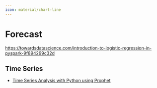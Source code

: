```yaml
---
icon: material/chart-line
---
```


# Forecast

https://towardsdatascience.com/introduction-to-logistic-regression-in-pyspark-9f894299c32d

## Time Series

* [Time Series Analysis with Python using Prophet](https://martinxpn.medium.com/time-series-analysis-with-python-using-prophet-98-100-days-of-python-689b26e8e222)
